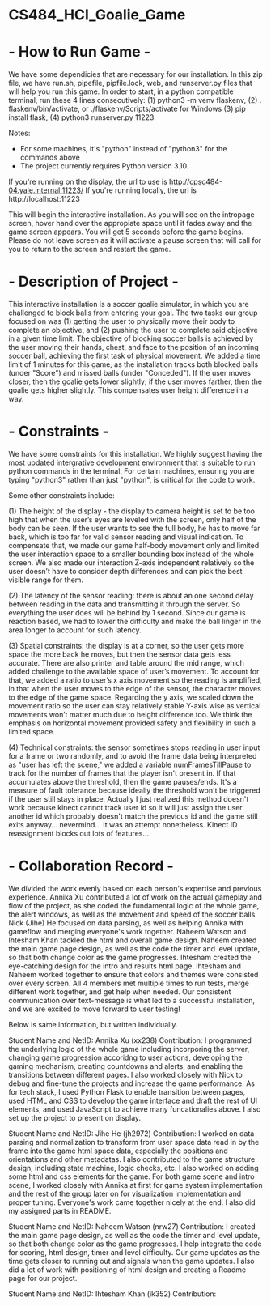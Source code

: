 # CS484_HCI_Goalie_Game

# - How to Run Game -
We have some dependicies that are necessary for our installation. In this zip file, we have 
run.sh, pipefile, pipfile.lock, web, and runserver.py files that will help you run this game. 
In order to start, in a python compatible terminal, run these 4 lines consecutively: 
(1) python3 -m venv flaskenv, 
(2) . flaskenv/bin/activate, or ./flaskenv/Scripts/activate for Windows
(3) pip install flask, 
(4) python3 runserver.py 11223. 

Notes:
- For some machines, it's "python" instead of "python3" for the commands above
- The project currently requires Python version 3.10.

If you're running on the display, the url to use is http://cpsc484-04.yale.internal:11223/
If you're running locally, the url is http://localhost:11223

This will begin the interactive installation. 
As you will see on the intropage screen, hover hand over the appropiate space until it fades 
away and the game screen appears. You will get 5 seconds before the game begins. Please do not 
leave screen as it will activate a pause screen that will call for you to return to the screen 
and restart the game.


# - Description of Project -
This interactive installation is a soccer goalie simulator, in which you are challenged to 
block balls from entering your goal. The two tasks our group focused on was (1) getting the 
user to physically move their body to complete an objective, and (2) pushing the user to 
complete said objective in a given time limit. The objective of blocking soccer balls is 
achieved by the user moving their hands, chest, and face to the position of an incoming soccer 
ball, achieving the first task of physical movement. We added a time limit of 1 minutes for this 
game, as the installation tracks both blocked balls (under "Score") and missed balls 
(under "Conceded"). If the user moves closer, then the goalie gets lower slightly; if the user moves
farther, then the goalie gets higher slightly. This compensates user height difference in a way.


# - Constraints -
We have some constraints for this installation. We highly suggest having the most updated 
intergrative development environment that is suitable to run python commands in the terminal. 
For certain machines, ensuring you are typing "python3" rather than just "python", is critical 
for the code to work. 

Some other constraints include:

(1) The height of the display - the display to camera height is set to be too high that when 
the user’s eyes are leveled with the screen, only half of the body can be seen. If the user 
wants to see the full body, he has to move far back, which is too far for valid sensor reading 
and visual indication. To compensate that, we made our game half-body movement only and limited 
the user interaction space to a smaller bounding box instead of the whole screen. We also made our 
interaction Z-axis independent relatively so the user doesn’t have to consider depth differences 
and can pick the best visible range for them.

(2) The latency of the sensor reading: there is about an one second delay between reading in 
the data and transmitting it through the server. So everything the user does will be behind by 1 
second. Since our game is reaction based, we had to lower the difficulty and make the ball linger 
in the area longer to account for such latency.

(3) Spatial constraints: the display is at a corner, so the user gets more space the more back 
he moves, but then the sensor data gets less accurate. There are also printer and table around the 
mid range, which added challenge to the available space of user’s movement. To account for that, we 
added a ratio to user’s x axis movement so the reading is amplified, in that when the user moves to 
the edge of the sensor, the character moves to the edge of the game space. Regarding the y axis, we 
scaled down the movement ratio so the user can stay relatively stable Y-axis wise as vertical movements 
won’t matter much due to height difference too. We think the emphasis on horizontal movement provided 
safety and flexibility in such a limited space.

(4) Technical constraints: the sensor sometimes stops reading in user input for a frame or two randomly,
and to avoid the frame data being interpreted as "user has left the scene," we added a variable numFramesTillPause
to track for the number of frames that the player isn't present in. If that accumulates above the threshold, then
the game pauses/ends. It's a measure of fault tolerance because ideally the threshold won't be triggered 
if the user still stays in place. Actually I just realized this method doesn't work because kinect cannot track
user id so it will just assign the user another id which probably doesn't match the previous id and the game
still exits anyway... nevermind... It was an attempt nonetheless. Kinect ID reassignment blocks out lots of features...


# - Collaboration Record -
We divided the work evenly based on  each person's expertise and previous experience. Annika Xu 
contributed a lot of work on the actual gameplay and flow of the project, as she coded the fundamental
logic of the whole game, the alert windows, as well as the movement and speed of the soccer balls. 
Nick (Jihe) He focused on data parsing, as well as helping Annika with gameflow and merging everyone's 
work together. Naheem Watson and Ihtesham Khan tackled the html and overall game design. Naheem created 
the main game page design, as well as the code the timer and level update, so that both change color as 
the game progresses. Ihtesham created the eye-catching design for the intro and results html page. Ihtesham 
and Naheem worked together to ensure that colors and themes were consisted over every screen. All 4 members 
met multiple times to run tests, merge different work together, and get help when needed. Our consistent 
communication over text-message is what led to a successful installation, and we are excited to move forward 
to user testing!


Below is same information, but written individually.

Student Name and NetID: Annika Xu (xx238) 
Contribution: 
I programmed the underlying logic of the whole game including incorporing the server, changing game 
progression accoridng to user actions, developing the gaming mechanism, creating countdowns and alerts,
and enabling the transitions between different pages. I also worked closely with Nick to debug and
fine-tune the projects and increase the game performance. As for tech stack, I used Python Flask to enable
transition between pages, used HTML and CSS to develop the game interface and draft the rest of UI elements,
and used JavaScript to achieve many funcationalies above. I also set up the project to present on display.


Student Name and NetID: Jihe He (jh2972)
Contribution: 
I worked on data parsing and normalization to transform from user space data read in by the frame into the
game html space data, especially the positions and orientations and other metadatas. I also contributed
to the game structure design, including state machine, logic checks, etc. I also worked on adding some
html and css elements for the game. For both game scene and intro scene, I worked closely with Annika
at first for game system implementation and the rest of the group later on for visualization implementation
and proper tuning. Everyone's work came together nicely at the end. I also did my assigned parts in README.


Student Name and NetID: Naheem Watson (nrw27)
Contribution: 
I created the main game page design, as well as the code the timer and level update, so that
both change color as the game progresses. I help integrate the code for scoring, html design, timer 
and level difficulty. Our game updates as the time gets closer to running out and signals when the game 
updates. I also did a lot of work with positioning of html design and creating a Readme page for our 
project. 


Student Name and NetID: Ihtesham Khan (ik352)
Contribution: 